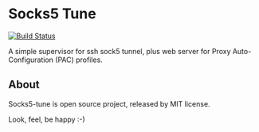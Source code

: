 Socks5 Tune
===========

[![Build Status](https://drone.b7w.me/api/badges/b7w/socks5-tune/status.svg)](https://drone.b7w.me/b7w/socks5-tune)

A simple supervisor for ssh sock5 tunnel, plus web server for Proxy Auto-Configuration (PAC) profiles.



About
-----

Socks5-tune is open source project, released by MIT license.

Look, feel, be happy :-)
